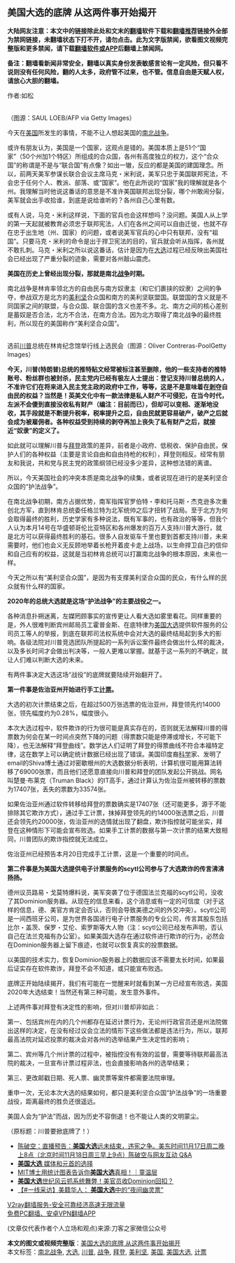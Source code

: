  <h2>美国大选的底牌 从这两件事开始揭开</h2> <p class="notice"><b>大陆网友注意：本文中的链接除此处和文末的<a href="https://github.com/bannedbook/fanqiang" >翻墙</a>软件下载和<a href="https://github.com/killgcd/justmysocks/blob/master/README.md">翻墙推荐</a>链接外全部为禁网链接，未翻墙状态下打不开，请勿点击。此为文字版禁闻，欲看图文视频完整版和更多禁闻，请下载<a href="https://github.com/bannedbook/fanqiang">翻墙软件或APP</a>后翻墙上禁闻网。</p><p>备注：翻墙看新闻非常安全，翻墙以真实身份发表敏感言论有一定风险，但只看不说则没有任何风险，翻的人太多，政府管不过来，也不管。信息自由是天赋人权，请放心大胆的翻墙。</b></p>  <div class="entry"> <p>作者:如松</p> <p><br /> （图源：SAUL LOEB/AFP via Getty Images） </p> <p> 今天在<a href="https://www.bannedbook.org/bnews/tag/%e7%be%8e%e5%9b%bd/" class="st_tag internal_tag" rel="tag" title="标签 美国 下的日志">美国</a>所发生的事情，不能不让人想起美国的<a href="https://www.bannedbook.org/bnews/tag/%e5%8d%97%e5%8c%97%e6%88%98%e4%ba%89/" class="st_tag internal_tag" rel="tag" title="标签 南北战争 下的日志">南北战争</a>。 </p> <p>或许有朋友认为，美国是一个国家，这观点是错的。美国本质上是51个“国家”（50个州加1个特区）所组成的合众国，各州有高度独立的权力，这个“合众国”的称谓是不是与“联合国”有点像？如出一辙，反应的都是美国的建国理念。所以，前两天美军参谋长联合会议主席马克・米利说，美军只忠于美国联邦宪法，不会忠于任何个人、教派、部落、或“国家”。他在此所说的“国家”我的理解就是各个州。我理解当时他说这番话的意思是不准许美国联邦出现分裂，哪个州敢闹分裂，美军就会出手收拾谁，到底是说给谁听的？各州自己心里有数。 </p> <p>或有人说，马克・米利这样说，下面的官兵也会这样想吗？没问题。美国人从上学的第一天起就被教育必须忠于联邦宪法，人们在各州之间可以自由迁徙，也就不存在忠于出生地（州、国家）的问题，或者说美军官兵的心中只有联邦，没有“祖国”。只要马克・米利的命令是出于捍卫宪法的目的，官兵就会听从指挥，各州就不敢扎刺。马克・米利之所以说这番话，估计是因为在<a href="https://www.bannedbook.org/bnews/tag/%e5%a4%a7%e9%80%89/" class="st_tag internal_tag" rel="tag" title="标签 大选 下的日志">大选</a>过程已经反映出美国社会已经出现了严重分裂的迹象，需要对各州敲山震虎。 </p> <p><strong>美国在历史上曾经出现分裂，那就是南北<a href="https://www.bannedbook.org/bnews/tag/%E6%88%98%E4%BA%89/" class="st_tag internal_tag" rel="tag" title="标签 战争 下的日志">战争</a>时期。</strong> </p> <p>南北战争是林肯率领北方的自由民与南方奴隶主（和它们裹挟的奴隶）之间的争夺，参战双方是北方的<a href="https://www.bannedbook.org/bnews/tag/%E7%BE%8E%E5%88%A9%E5%9D%9A/" class="st_tag internal_tag" rel="tag" title="标签 美利坚 下的日志">美利坚</a>合众国和南方的美利坚联盟国。联盟国的含义就是不同国家之间的联盟，与合众国、联合国的含义也差不多。北、南方之间的核心差别是蓄奴是否合法，北方不合法，在南方合法。因为北方取得了南北战争的最终胜利，所以现在的美国称作“美利坚合众国”。 </p> <p><br /> 选前<a href="https://www.bannedbook.org/bnews/tag/%e5%b7%9d%e6%99%ae/" class="st_tag internal_tag" rel="tag" title="标签 川普 下的日志">川普</a>总统在林肯纪念馆举行线上选民会（图源：Oliver Contreras-PoolGetty Images） </p>  <p><strong>今天，川普(特朗普)总统的推特贴文经常被标注甚至删除，他的一些支持者的推特账号、粉丝群也被封杀，民主党内已经有极左人士提出：登记支持川普总统的人，不准许它们在将来进入民主党主政的政府中工作，等等，这是不是意味着在<span class='wp_keywordlink'><a href="https://www.bannedbook.org/forum2/topic21.html" title="《剥夺》 黄建民 著" target="_blank">剥夺</a></span>自由民的权益？当然是！英美文化中有一款法律是私人财产不可侵犯，在当今时代，左派不会傻到直接没收私有财产（编注：目前而已），但却可以变相、逐渐地没收，其手段就是不断提升税率，税率提升之后，自由民就更容易破产，破产之后就会成为被雇佣者。各种权益受到持续的剥夺再加上丧失了私有财产之后，就接近“奴隶”的定义了。</strong> </p> <p>如此就可以理解川普与<a href="https://www.bannedbook.org/bnews/tag/%e6%8b%9c%e7%99%bb/" class="st_tag internal_tag" rel="tag" title="标签 拜登 下的日志">拜登</a>政策的差异，前者是小政府、低税收、保护自由民，保护人们的各种权益（主要是言论自由和自由持枪的权利），拜登则相反。经常有朋友和我说，共和党与民主党的政策纲领已经没多少差异，这种想法错的离谱。 </p> <p>所以，今天美国社会的冲突本质是南北战争的续集，或者说现在进行的是美利坚合众国的“护法战争”。 </p> <p>在南北战争初期，南方占据优势，南军指挥官罗伯特・李和托马斯・杰克逊多次重创北方军，直到林肯总统委任格兰特为北军统帅之后才扭转了战局。至于北方为何会取得最终的胜利，历史学家有多种说法，既有军事的，也有政治的等等，但我个人认为本月14号在华盛顿哥伦比亚特区和各州爆发的百万人支持川普大游行，就是北方可以获得最终胜利的基石。很多人自发驱车千里也要到首都支持川普，未来需要时，他们也会义无反顾地举着长枪开着皮卡走上战场，以生命捍卫自己的信仰和自己应有的权益，这就是当初林肯总统可以打赢南北战争的根本原因，未来也一样。 </p> <p>今天之所以有“美利坚合众国”，是因为有支撑美利坚合众国的民众，有什么样的民众就有什么样的国家。 </p> <p><strong>2020年的总统大选就是这场“护法战争”的主要战役之一。</strong> </p> <p>各种消息扑朔迷离，左媒罔顾事实的宣传更让人看大选如雾里看花。同样重要的是，外人很难判断宾州邮局员工霍普金斯、在底特律为<a href="https://www.bannedbook.org/bnews/tag/%e7%be%8e%e5%9b%bd%e5%a4%a7%e9%80%89/" class="st_tag internal_tag" rel="tag" title="标签 美国大选 下的日志">美国大选</a>提供软件服务的公司员工等人的举报，到底在联邦司法权系统中会对大选的最终结局起到多大的影响。各级法院对川普竞选团队所提起的一系列诉讼案件最终会做出什么样的裁决，以及多长时间才会做出判决等，一般人更难以掌握。就基于这一系列的不确定，就让人们难以判断大选的未来。 </p> <p>有两件事决定大选这场“战役”的底牌就要陆续开始翻开了。 </p>  <p><strong>第一件事是佐治亚州开始进行手工<a href="https://www.bannedbook.org/bnews/tag/%E8%AE%A1%E7%A5%A8/" class="st_tag internal_tag" rel="tag" title="标签 计票 下的日志">计票</a>。</strong> </p> <p>大选的初次计票结束之后，在超过500万张选票的佐治亚州，拜登领先约14000张，领先幅度约为0.28%，幅度很小。 </p> <p>本次大选过程中，软件欺诈的行为很可能是真实存在的，否则就无法解释川普的得票数为何会在某一时间点突然下降的问题（得票数只能是停滞或增长，不可能下降），也无法解释“拜登曲线”。数学达人们证明了拜登的得票曲线不符合本福特定律，这在数学上可以确定统计数据已经出现了错误。美国印度裔<span class='wp_keywordlink'><a href="https://www.bannedbook.org/forum11/topic309.html" title="禁片：“科学”的棍子" target="_blank">科学</a></span>家、发明了email的Shiva博士通过对密歇根州的大选数据分析表明，计算机很可能用算法转移了69000张票，而且他们还愿意直接向川普和拜登的团队发起公开挑战。网名叫楚曼‧布莱克（Truman Black）的IT高手，通过计算认为佐治亚州被转移的票数为17407张，丢失的票数为33574张。 </p> <p>如果佐治亚州通过软件转移给拜登的票数确实是17407张（还可能更多，源于不能排除其它欺诈方式），通过手工计票，抹掉拜登领先的约14000张选票之后，川普还会领先约20000张，佐治亚州的选情就出现了翻盘，欺诈指控就可能坐实，拜登在这种情形下可能会宣布败选。如果手工计票的数据与第一次计票的结果大致相同，川普团队的欺诈指控就无法成立。 </p> <p>佐治亚州已经预告本月20日完成手工计票，这是一个重要的时间点。 </p> <p><strong>第二件事是为美国大选提供电子计票服务的scytl公司参与了大选欺诈的传言沸沸扬扬。</strong> </p> <p>德州议员路易・戈莫特爆料说，美军突袭了位于德国法兰克福的scytl公司，没收了其Dominion服务器。从现在的信息来看，这个消息或有一定的可信度（对于这样的信息，德、美官方肯定会否认，否则会导致美德之间的外交冲突）。scytl公司是一间西班牙公司，是为世界各国进行电子计票服务的专业公司，传言其股东包括比尔・盖茨、保罗・艾伦、索罗斯等大人物（注：scytl公司已经发布声明，否认自己在法兰克福有办公室）。如果美国大选存在通过软件进行欺诈的行为，必然会在Dominion服务器上留下痕迹，也就可以恢复真实的投票数据。 </p> <p>以美国的技术实力，恢复Dominion服务器上的数据应该不需要太长时间，如果最后证实存在软件欺诈，拜登不会不知道，或只能宣布败选。 </p>  <p>底牌正开始陆续揭开，我们有可能在一觉醒来时就看到某一方已经宣布败选，美国2020年大选结束！当然还有第三种可能，发生意外事件。 </p> <p>上述两件事对拜登有决定性的影响，但对川普却非如此： </p> <p>第一、包括宾州在内的几个州都存在延迟计票行为，无论州行政官员还是州法院做出这样的决定，在没有经过议会立法的情形下这些做法都是违法行为，所以，联邦最高法院对延迟投票的裁决会对各州的选举结果产生决定性的影响； </p> <p>第二、宾州等几个州计票的过程中，被指控没有有效的监督，需要等待联邦最高法院的裁决，一旦宣布计票过程非法，也会直接影响各州的选举结果； </p> <p>第三、更改邮戳日期、死人票、幽灵票等案件都需要法院审理。 </p> <p>重申一次，无论本次大选的结果如何，都只是美利坚合众国“护法战争”的一场重要战役，距离最终的胜负还很遥远。 </p> <p>美国人会为“护法”而战，因为历史不容倒退！也不能让人类的文明蒙尘。 </p> <p>（原标题：川普要掀底牌了！） </p>  <ul class='op-related-articles' title='相关阅读'> <li><a href='https://www.bannedbook.org/bnews/cbnews/20201118/1432669.html' target='_blank'>陈破空：直播预告：<b>美国大选</b>远未结束，违宪之争。美东时间11月17日周二晚上8点（北京时间11月18日周三早上9点）陈破空与网友互动 Q&amp;A</a></li> <li><a href='https://www.bannedbook.org/bnews/ssgc/20201117/1432510.html' target='_blank'><b>美国大选</b> 媒体和元首的选择</a></li> <li><a href='https://www.bannedbook.org/bnews/taiwannews/20201117/1432444.html' target='_blank'>MIT博士用统计图表告诉你<b>美国大选</b>真相！｜童温层</a></li> <li><a href='https://www.bannedbook.org/bnews/taiwannews/20201117/1432429.html' target='_blank'><b>美国大选</b>世纪风云抓系统舞弊！美官员收Dominion回扣？</a></li> <li><a href='https://www.bannedbook.org/bnews/bannedvideo/20201117/1432396.html' target='_blank'>【#一线采访】美籍华人： <b>美国大选</b>中的“夜间幽灵票”</a></li> </ul> <p class="texttj"> <a href="https://www.bannedbook.org/forum23/topic22702.html" target="_blank">V2ray翻墙服务-安全可靠经济高速无限流量</a><br/> <a href="https://github.com/bannedbook/fanqiang/wiki/%E7%A6%81%E9%97%BB%E7%BD%91%E5%AE%89%E5%8D%93%E7%BF%BB%E5%A2%99%E6%96%B0%E9%97%BBAPP" target="_blank">免费PC翻墙、安卓VPN翻墙APP</a></p><p> (文章仅代表作者个人立场和观点)来源:刀客之家微信公众号</p><a name='sharetosocial'></a>       <div><b>本文的图文或视频完整版</b>：<a href='https://www.bannedbook.org/bnews/comments/20201118/1432747.html'>美国大选的底牌 从这两件事开始揭开</a></div>  </div><!--END ENTRY--> <div class="postfooter"> <div>本文标签：<a href="https://www.bannedbook.org/bnews/tag/%e5%8d%97%e5%8c%97%e6%88%98%e4%ba%89/" rel="tag">南北战争</a>, <a href="https://www.bannedbook.org/bnews/tag/%e5%a4%a7%e9%80%89/" rel="tag">大选</a>, <a href="https://www.bannedbook.org/bnews/tag/%e5%b7%9d%e6%99%ae/" rel="tag">川普</a>, <a href="https://www.bannedbook.org/bnews/tag/%E6%88%98%E4%BA%89/" rel="tag">战争</a>, <a href="https://www.bannedbook.org/bnews/tag/%e6%8b%9c%e7%99%bb/" rel="tag">拜登</a>, <a href="https://www.bannedbook.org/bnews/tag/%E7%BE%8E%E5%88%A9%E5%9D%9A/" rel="tag">美利坚</a>, <a href="https://www.bannedbook.org/bnews/tag/%e7%be%8e%e5%9b%bd/" rel="tag">美国</a>, <a href="https://www.bannedbook.org/bnews/tag/%e7%be%8e%e5%9b%bd%e5%a4%a7%e9%80%89/" rel="tag">美国大选</a>, <a href="https://www.bannedbook.org/bnews/tag/%E8%AE%A1%E7%A5%A8/" rel="tag">计票</a></div>  </div><!--END POSTFOOTER--> 